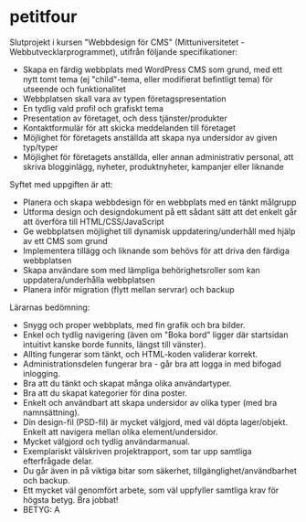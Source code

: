 # petitfour
Slutprojekt i kursen "Webbdesign för CMS" (Mittuniversitetet - Webbutvecklarprogrammet), utifrån följande specifikationer:
- Skapa en färdig webbplats med WordPress CMS som grund, med ett nytt tomt tema (ej "child"-tema, eller modifierat befintligt tema) för utseende och funktionalitet
- Webbplatsen skall vara av typen företagspresentation
- En tydlig vald profil och grafiskt tema
- Presentation av företaget, och dess tjänster/produkter
- Kontaktformulär för att skicka meddelanden till företaget
- Möjlighet för företagets anställda att skapa nya undersidor av given typ/typer
- Möjlighet för företagets anställda, eller annan administrativ personal, att skriva blogginlägg, nyheter, produktnyheter, kampanjer eller liknande

Syftet med uppgiften är att:
- Planera och skapa webbdesign för en webbplats med en tänkt målgrupp
- Utforma design och designdokument på ett sådant sätt att det enkelt går att överföra till HTML/CSS/JavaScript
- Ge webbplatsen möjlighet till dynamisk uppdatering/underhåll med hjälp av ett CMS som grund
- Implementera tillägg och liknande som behövs för att driva den färdiga webbplatsen
- Skapa användare som med lämpliga behörighetsroller som kan uppdatera/underhålla webbplatsen
- Planera inför migration (flytt mellan servrar) och backup

Lärarnas bedömning:
- Snygg och proper webbplats, med fin grafik och bra bilder.
- Enkel och tydlig navigering (även om "Boka bord" ligger där startsidan intuitivt kanske borde funnits, längst till vänster).
- Allting fungerar som tänkt, och HTML-koden validerar korrekt.
- Administrationsdelen fungerar bra - går bra att logga in med bifogad inlogging. 
- Bra att du tänkt och skapat många olika användartyper.
- Bra att du skapat kategorier för dina poster.
- Enkelt och användbart att skapa undersidor av olika typer (med bra namnsättning).
- Din design-fil (PSD-fil) är mycket välgjord, med väl döpta lager/objekt. Enkelt att navigera mellan olika element/undersidor.
- Mycket välgjord och tydlig användarmanual.
- Exemplariskt välskriven projektrapport, som tar upp samtliga efterfrågade delar.
- Du går även in på viktiga bitar som säkerhet, tillgänglighet/användbarhet och backup.
- Ett mycket väl genomfört arbete, som väl uppfyller samtliga krav för högsta betyg. Bra jobbat!
- BETYG: A
